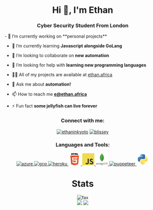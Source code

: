 <h1 align="center">Hi 👋, I'm Ethan</h1>
<h3 align="center">Cyber Security Student From London</h3>
- 🔭 I’m currently working on **personal projects**

- 🌱 I’m currently learning **Javascript alongside GoLang**

- 👯 I’m looking to collaborate on **new automation**

- 🤝 I’m looking for help with **learning new programming languages**

- 👨‍💻 All of my projects are available at [ethan.africa](ethan.africa)

- 💬 Ask me about **automation!**

- 📫 How to reach me **e@ethan.africa**

- ⚡ Fun fact **some jellyfish can live forever**

<h3 align="center">Connect with me:</h3>
<p align="center">
<a href="https://twitter.com/ethaninkyoto" target="blank"><img align="center" src="https://raw.githubusercontent.com/rahuldkjain/github-profile-readme-generator/master/src/images/icons/Social/twitter.svg" alt="ethaninkyoto" height="30" width="40" /></a>
<a href="https://instagram.com/blissey" target="blank"><img align="center" src="https://raw.githubusercontent.com/rahuldkjain/github-profile-readme-generator/master/src/images/icons/Social/instagram.svg" alt="blissey" height="30" width="40" /></a>
</p>

<h3 align="center">Languages and Tools:</h3>
<p align="center"> <a href="https://azure.microsoft.com/en-in/" target="_blank" rel="noreferrer"> <img src="https://www.vectorlogo.zone/logos/microsoft_azure/microsoft_azure-icon.svg" alt="azure" width="40" height="40"/> </a> <a href="https://cloud.google.com" target="_blank" rel="noreferrer"> <img src="https://www.vectorlogo.zone/logos/google_cloud/google_cloud-icon.svg" alt="gcp" width="40" height="40"/> </a> <a href="https://heroku.com" target="_blank" rel="noreferrer"> <img src="https://www.vectorlogo.zone/logos/heroku/heroku-icon.svg" alt="heroku" width="40" height="40"/> </a> <a href="https://www.w3.org/html/" target="_blank" rel="noreferrer"> <img src="https://raw.githubusercontent.com/devicons/devicon/master/icons/html5/html5-original-wordmark.svg" alt="html5" width="40" height="40"/> </a> <a href="https://developer.mozilla.org/en-US/docs/Web/JavaScript" target="_blank" rel="noreferrer"> <img src="https://raw.githubusercontent.com/devicons/devicon/master/icons/javascript/javascript-original.svg" alt="javascript" width="40" height="40"/> </a> <a href="https://www.mongodb.com/" target="_blank" rel="noreferrer"> <img src="https://raw.githubusercontent.com/devicons/devicon/master/icons/mongodb/mongodb-original-wordmark.svg" alt="mongodb" width="40" height="40"/> </a> <a href="https://github.com/puppeteer/puppeteer" target="_blank" rel="noreferrer"> <img src="https://www.vectorlogo.zone/logos/pptrdev/pptrdev-official.svg" alt="puppeteer" width="40" height="40"/> </a> <a href="https://www.python.org" target="_blank" rel="noreferrer"> <img src="https://raw.githubusercontent.com/devicons/devicon/master/icons/python/python-original.svg" alt="python" width="40" height="40"/> </a> </p>

<h1 align="center"> Stats</h1>

<p align="center"> <img src="https://komarev.com/ghpvc/?username=simulates&color=blue" alt="fax" width="" height="">
<br>
<img src="https://github-readme-stats.vercel.app/api?username=simulates&show_icons=true&theme=aura_dark">
<img src="https://github-readme-stats.vercel.app/api/top-langs/?username=e2&theme=aura_dark">
